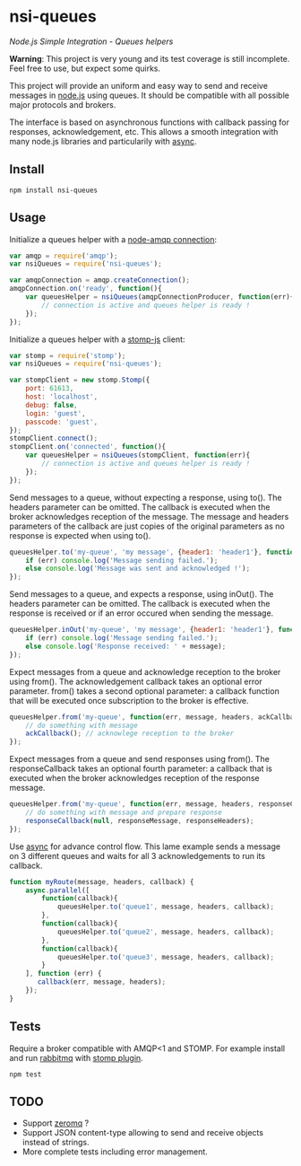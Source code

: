 nsi-queues
==========

*Node.js Simple Integration - Queues helpers*

**Warning**: This project is very young and its test coverage is still incomplete. Feel free to use, but expect some quirks.

This project will provide an uniform and easy way to send and receive messages in [node.js](http://nodejs.org/) using queues.
It should be compatible with all possible major protocols and brokers.

The interface is based on asynchronous functions with callback passing for responses, acknowledgement, etc.
This allows a smooth integration with many node.js libraries and particularily with [async](https://github.com/caolan/async).

Install
-------

	npm install nsi-queues

Usage
-----

Initialize a queues helper with a [node-amqp connection](https://github.com/postwait/node-amqp):

```js
var amqp = require('amqp');
var nsiQueues = require('nsi-queues');

var amqpConnection = amqp.createConnection();
amqpConnection.on('ready', function(){
	var queuesHelper = nsiQueues(amqpConnectionProducer, function(err){
		// connection is active and queues helper is ready !
	});
});
```

Initialize a queues helper with a [stomp-js](https://github.com/benjaminws/stomp-js) client:

```js
var stomp = require('stomp');
var nsiQueues = require('nsi-queues');

var stompClient = new stomp.Stomp({
	port: 61613,
	host: 'localhost',
	debug: false,
	login: 'guest',
	passcode: 'guest',
});
stompClient.connect();
stompClient.on('connected', function(){
	var queuesHelper = nsiQueues(stompClient, function(err){
		// connection is active and queues helper is ready !
	});
});
```

Send messages to a queue, without expecting a response, using to().
The headers parameter can be omitted.
The callback is executed when the broker acknowledges reception of the message.
The message and headers parameters of the callback are just copies of the original parameters as no response is expected when using to().

```js
queuesHelper.to('my-queue', 'my message', {header1: 'header1'}, function(err, message, headers) {
	if (err) console.log('Message sending failed.');
	else console.log('Message was sent and acknowledged !');
});
```

Send messages to a queue, and expects a response, using inOut().
The headers parameter can be omitted.
The callback is executed when the response is received or if an error occured when sending the message.

```js
queuesHelper.inOut('my-queue', 'my message', {header1: 'header1'}, function(err, message, headers) {
	if (err) console.log('Message sending failed.');
	else console.log('Response received: ' + message);
});
```

Expect messages from a queue and acknowledge reception to the broker using from().
The acknowledgement callback takes an optional error parameter.
from() takes a second optional parameter: a callback function that will be executed once subscription to the broker is effective.

```js
queuesHelper.from('my-queue', function(err, message, headers, ackCallback) {
	// do something with message
	ackCallback(); // acknowlege reception to the broker
});
```

Expect messages from a queue and send responses using from().
The responseCallback takes an optional fourth parameter: a callback that is executed when the broker acknowledges reception of the response message.

```js
queuesHelper.from('my-queue', function(err, message, headers, responseCallback) {
	// do something with message and prepare response
	responseCallback(null, responseMessage, responseHeaders);
});
```

Use [async](https://github.com/caolan/async) for advance control flow.
This lame example sends a message on 3 different queues and waits for all 3 acknowledgements to run its callback.

```js	
function myRoute(message, headers, callback) {
	async.parallel([
	    function(callback){
	        queuesHelper.to('queue1', message, headers, callback);
	    },
	    function(callback){
	        queuesHelper.to('queue2', message, headers, callback);
	    },
	    function(callback){
	        queuesHelper.to('queue3', message, headers, callback);
	    }
	], function (err) {
	   callback(err, message, headers);
	});	
}
```
	
Tests
-----

Require a broker compatible with AMQP<1 and STOMP. For example install and run [rabbitmq](https://www.rabbitmq.com/) with [stomp plugin](http://www.rabbitmq.com/stomp.html).

    npm test

TODO
----

  * Support [zeromq](http://zeromq.org/) ?
  * Support JSON content-type allowing to send and receive objects instead of strings.
  * More complete tests including error management.

